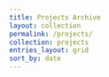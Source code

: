 ```yaml
---
title: Projects Archive
layout: collection
permalink: /projects/
collection: projects
entries_layout: grid
sort_by: date
---
```

